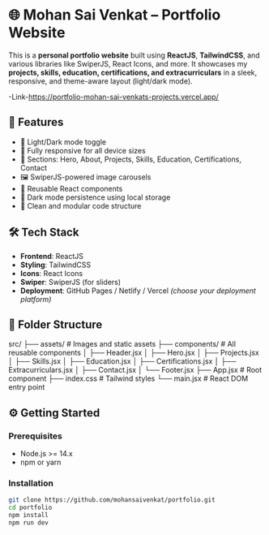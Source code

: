 # 🌐 Mohan Sai Venkat – Portfolio Website

This is a **personal portfolio website** built using **ReactJS**, **TailwindCSS**, and various libraries like SwiperJS, React Icons, and more. It showcases my **projects, skills, education, certifications, and extracurriculars** in a sleek, responsive, and theme-aware layout (light/dark mode).

-Link-https://portfolio-mohan-sai-venkats-projects.vercel.app/

## 🚀 Features

- 🎨 Light/Dark mode toggle
- 📱 Fully responsive for all device sizes
- 🧠 Sections: Hero, About, Projects, Skills, Education, Certifications, Contact
- 🖼 SwiperJS-powered image carousels
- 🧩 Reusable React components
- 🌙 Dark mode persistence using local storage
- 🧾 Clean and modular code structure

## 🛠 Tech Stack

- **Frontend**: ReactJS
- **Styling**: TailwindCSS
- **Icons**: React Icons
- **Swiper**: SwiperJS (for sliders)
- **Deployment**: GitHub Pages / Netlify / Vercel *(choose your deployment platform)*

## 📁 Folder Structure
src/
├── assets/              # Images and static assets
├── components/          # All reusable components
│   ├── Header.jsx
│   ├── Hero.jsx
│   ├── Projects.jsx
│   ├── Skills.jsx
│   ├── Education.jsx
│   ├── Certifications.jsx
│   ├── Extracurriculars.jsx
│   ├── Contact.jsx
│   └── Footer.jsx
├── App.jsx              # Root component
├── index.css            # Tailwind styles
└── main.jsx             # React DOM entry point

## ⚙️ Getting Started

### Prerequisites

- Node.js >= 14.x
- npm or yarn

### Installation
```bash
git clone https://github.com/mohansaivenkat/portfolio.git
cd portfolio
npm install
npm run dev
